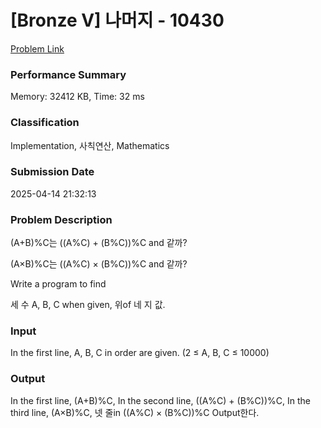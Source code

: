 <!-- Official English translation (US) — human-reviewed -->
<!-- Original: README.md -->
<!-- Translation generated: 2025-10-26 16:46:49 UTC -->

# [Bronze V] 나머지 - 10430 

[Problem Link](https://www.acmicpc.net/problem/10430) 

### Performance Summary

Memory: 32412 KB, Time: 32 ms

### Classification

Implementation, 사칙연산, Mathematics

### Submission Date

2025-04-14 21:32:13

### Problem Description

<p>(A+B)%C는 ((A%C) + (B%C))%C and 같까?</p>

<p>(A×B)%C는 ((A%C) × (B%C))%C and 같까?</p>

Write a program to find <p>세 수 A, B, C when given, 위of 네 지 값.</p>

### Input 

 <p>In the first line, A, B, C in order are given. (2 ≤ A, B, C ≤ 10000)</p>

### Output 

 <p>In the first line, (A+B)%C, In the second line, ((A%C) + (B%C))%C, In the third line, (A×B)%C, 넷 줄in ((A%C) × (B%C))%C Output한다.</p>

